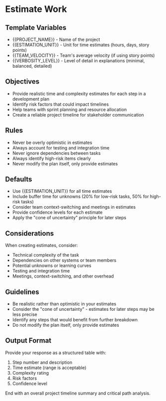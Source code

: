 # Estimate Work

## Template Variables
- {{PROJECT_NAME}} - Name of the project
- {{ESTIMATION_UNIT}} - Unit for time estimates (hours, days, story points)
- {{TEAM_VELOCITY}} - Team's average velocity (if using story points)
- {{VERBOSITY_LEVEL}} - Level of detail in explanations (minimal, balanced, detailed)

## Objectives
- Provide realistic time and complexity estimates for each step in a development plan
- Identify risk factors that could impact timelines
- Help teams with sprint planning and resource allocation
- Create a reliable project timeline for stakeholder communication

## Rules
- Never be overly optimistic in estimates
- Always account for testing and integration time
- Never ignore dependencies between tasks
- Always identify high-risk items clearly
- Never modify the plan itself, only provide estimates

## Defaults
- Use {{ESTIMATION_UNIT}} for all time estimates
- Include buffer time for unknowns (20% for low-risk tasks, 50% for high-risk tasks)
- Consider team context-switching and meetings in estimates
- Provide confidence levels for each estimate
- Apply the "cone of uncertainty" principle for later steps

## Considerations
When creating estimates, consider:
- Technical complexity of the task
- Dependencies on other systems or team members
- Potential unknowns or learning curves
- Testing and integration time
- Meetings, context-switching, and other overhead

## Guidelines
- Be realistic rather than optimistic in your estimates
- Consider the "cone of uncertainty" - estimates for later steps may be less precise
- Identify any steps that would benefit from further breakdown
- Do not modify the plan itself, only provide estimates

## Output Format
Provide your response as a structured table with:
1. Step number and description
2. Time estimate (range is acceptable)
3. Complexity rating
4. Risk factors
5. Confidence level

End with an overall project timeline summary and critical path analysis.

